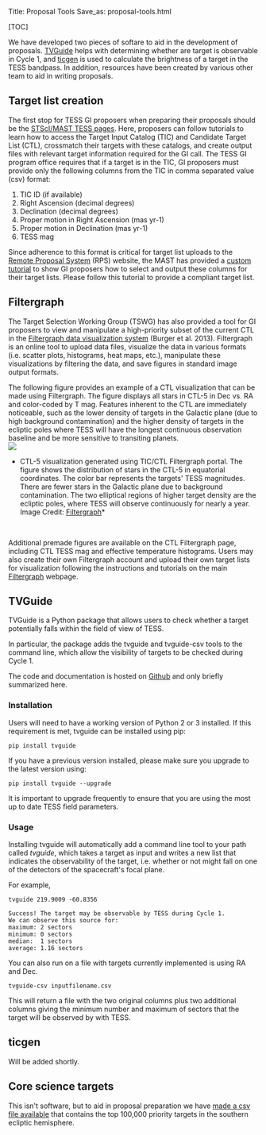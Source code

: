 Title: Proposal Tools
Save_as: proposal-tools.html

[TOC]

We have developed two pieces of softare to aid in the development of proposals. [TVGuide](#tvguide) helps with determining whether are target is observable in Cycle 1, and [ticgen](#ticgen) is used to calculate the brightness of a target in the TESS bandpass. In addition, resources have been created by various other team to aid in writing proposals.

## Target list creation
The first stop for TESS GI proposers when preparing their proposals should be the [STScI/MAST TESS pages](https://archive.stsci.edu/tess/). Here, proposers can follow tutorials to learn how to access the Target Input Catalog (TIC) and Candidate Target List (CTL), crossmatch their targets with these catalogs, and create output files with relevant target information required for the GI call. The TESS GI program office requires that if a target is in the TIC, GI proposers must provide only the following columns from the TIC in comma separated value (csv) format:

1. TIC ID (if available)
2. Right Ascension (decimal degrees)
3. Declination (decimal degrees)
4. Proper motion in Right Ascension (mas yr-1)
5. Proper motion in Declination (mas yr-1) 
6. TESS mag

Since adherence to this format is critical for target list uploads to the [Remote Proposal System](https://heasarc.gsfc.nasa.gov/ark/rps/) (RPS) website, the MAST has provided a [custom tutorial](https://archive.stsci.edu/tess/tutorials/goddard_format.html) to show GI proposers how to select and output these columns for their target lists. Please follow this tutorial to provide a compliant target list. 


## Filtergraph

The Target Selection Working Group (TSWG) has also provided a tool for GI proposers to view and manipulate a high-priority subset of the current CTL in the [Filtergraph data visualization system](https://filtergraph.com/tess_ctl) (Burger et al. 2013). Filtergraph is an online tool to upload data files, visualize the data in various formats (i.e. scatter plots, histograms, heat maps, etc.), manipulate these visualizations by filtering the data, and save figures in standard image output formats. 

The following figure provides an example of a CTL visualization that can be made using Filtergraph. The figure displays all stars in CTL-5 in Dec vs. RA and color-coded by T mag. Features inherent to the CTL are immediately noticeable, such as the lower density of targets in the Galactic plane (due to high background contamination) and the higher density of targets in the ecliptic poles where TESS will have the longest continuous observation baseline and be more sensitive to transiting planets. 
<br/>
<img class="img-responsive" style="max-width:67%;" src="images/giprogram/filtergraph.png">
* CTL-5 visualization generated using TIC/CTL Filtergraph portal. The figure shows the distribution of stars in the CTL-5 in equatorial coordinates. The color bar represents the targets' TESS magnitudes. There are fewer stars in the Galactic plane due to background contamination. The two elliptical regions of higher target density are the ecliptic poles, where TESS will observe continuously for nearly a year. Image Credit: [Filtergraph](https://filtergraph.com/)*
<br/>


Additional premade figures are available on the CTL Filtergraph page, including CTL TESS mag and effective temperature histograms. Users may also create their own Filtergraph account and upload their own target lists for visualization following the instructions and tutorials on the main [Filtergraph](https://filtergraph.com/) webpage. 


## TVGuide
TVGuide is a Python package that allows users to check whether a target potentially falls within the field of view of TESS.

In particular, the package adds the tvguide and tvguide-csv tools to the command line, which allow the visibility of targets to be checked during Cycle 1.

The code and documentation is hosted on [Github](https://github.com/tessgi/tvguide) and only briefly summarized here.

### Installation

Users will need to have a working version of Python 2 or 3 installed.
If this requirement is met, tvguide can be installed using pip:

    pip install tvguide

If you have a previous version installed, please make sure you upgrade to the latest version using:

    pip install tvguide --upgrade

It is important to upgrade frequently to ensure that you are using the most up to date TESS field parameters.

### Usage

Installing tvguide will automatically add a command line tool to your path called *tvguide*, which takes a target as input and writes a new list that indicates the observability of the target, i.e. whether or not might fall on one of the detectors of the spacecraft's focal plane.

For example, 

    tvguide 219.9009 -60.8356

    Success! The target may be observable by TESS during Cycle 1.
    We can observe this source for:
    maximum: 2 sectors
    minimum: 0 sectors
    median:  1 sectors
    average: 1.16 sectors

You can also run on a file with targets currently implemented is using RA and Dec.

    tvguide-csv inputfilename.csv

This will return a file with the two original columns plus two additional columns giving the minimum number and maximum of sectors that the target will be observed by with TESS.


## ticgen
Will be added shortly.

## Core science targets
This isn't software, but to aid in proposal preparation we have [made a csv file available](data/core-science-targets.csv) that contains the top 100,000 priority targets in the southern ecliptic hemisphere.




